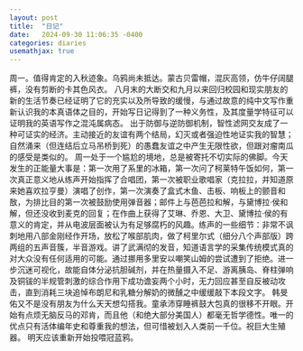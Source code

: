 ```yaml
---
layout: post
title:  "日记"
date:   2024-09-30 11:06:35 -0400
categories: diaries
usemathjax: true
---
```

周一。值得肯定的入秋迹象。乌鸦尚未抵达。蒙古贝雷帽，混灰高领，仿牛仔阔腿裤，没有剪断的卡其色风衣。
八月末的大断交和九月以来回归校园和现实朋友的新的生活节奏已经证明了它的充实以及所导致的缓慢，与通过故意的纯中文写作重新认识我的本真语体之目的，开始写日记得到了一种义务性，及其度量学特征可以证明我的英语写作之混沌属病态。
  出于防御与逆防御机制，智性滤网交友成了一种可证实的经济。主动接近的友谊有两个结局，幻灭或者强迫性地证实我的智慧；自然涌来（但连结后立马吊桥到死）的愚蠢友谊之中产生无限性欲，但跟对瘤南瓜的感受是类似的。
  周一处于一个尴尬的境地，总是被寄托不切实际的佛脚。今天发生的正能量大事是：第一次用了系里的冰箱，第一次问了柯莱特午饭如何，第一次真正意义地从练声开始指挥了合唱团，第一次被职业歌唱家（克拉拉，并知道原来她喜欢拉亨曼）演唱了创作，第一次演奏了盒式木鱼、击板、响板上的颤音和敔，为排比目的第一次被鼓励使用弹音器；邮件上与芭芭拉和解，与黛博拉·侯和解，但还没收到麦克的回复；在作曲上获得了艾琳、乔恩、大卫、黛博拉·侯的有意义的肯定，并从电波层面被认为有足够腐朽的风趣。练声的一些细节：非常不讽刺地用八部金刚经作开场，放松了喉部肌肉，做了柯里尔式（细分八个声部版）跨两组的五声音簇，半音游戏。讲了武满彻的发音，知道语言学的采集传统模式真的对大众没有任何适用的可能。通过挪用多里安以嘲笑山姆的尝试遭到了拒绝。进一步沉迷可视化，故能自体分泌抗胆碱剂，并在热量摄入不足、游离胰岛、脊柱弹响及铜钹的半规管刺激的综合作用下成功谵妄两个小时，无力回应甚至自反被动攻击，直到消耗三块追悼布朗尼和乳糖分解奶的微醺之中缓缓敲下本段文字。
  韩旻佑又不是没有朋友为什么天天想勾搭我。童承沛穿睡裤鼓大包真的很移不开眼。开始有点烦无脑反马的邓肯，而且他（和绝大部分美国人）都毫无哲学德性。唯一的优点只有活体编年史和尊重我的想法，但可惜被划入人类前一千位。祝巨大生殖器。
  明天应该重新开始投喂冠蓝鸦。
